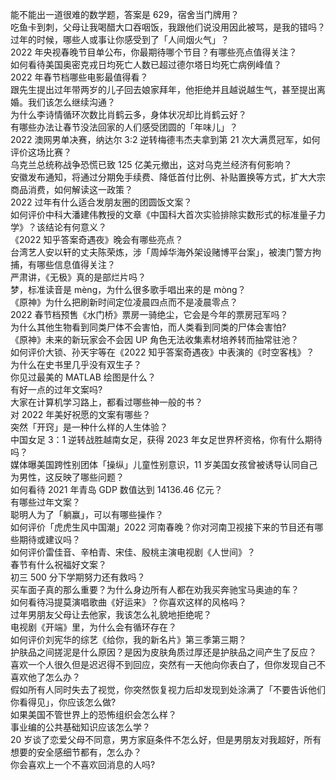 能不能出一道很难的数学题，答案是 629，宿舍当门牌用？  
吃鱼卡到刺，父母让我喝醋大口吞咽饭，我跟他们说没用因此被骂，是我的错吗？  
过年的时候，哪些人或事让你感受到了「人间烟火气」？  
2022 年央视春晚节目单公布，你最期待哪个节目？有哪些亮点值得关注？  
如何看待美国奥密克戎日均死亡人数已超过德尔塔日均死亡病例峰值？  
2022 年春节档哪些电影最值得看？  
跟先生提出过年带两岁的儿子回去娘家拜年，他拒绝并且越说越生气，甚至提出离婚。我们该怎么继续沟通？  
为什么李诗情循环次数比肖鹤云多，身体状况却比肖鹤云好？  
有哪些办法让春节没法回家的人们感受团圆的「年味儿」？  
2022 澳网男单决赛，纳达尔 3:2 逆转梅德韦杰夫拿到第 21 次大满贯冠军，如何评价这场比赛？  
乌克兰总统称战争恐慌已致 125 亿美元撤出，这对乌克兰经济有何影响？  
安徽发布通知，将通过分期免手续费、降低首付比例、补贴置换等方式，扩大大宗商品消费，如何解读这一政策？  
2022 过年有什么适合发朋友圈的团圆饭文案？  
如何评价中科大潘建伟教授的文章《中国科大首次实验排除实数形式的标准量子力学》？该结论有何意义？  
《2022 知乎答案奇遇夜》晚会有哪些亮点？  
台湾艺人安以轩的丈夫陈荣炼，涉「周焯华海外架设赌博平台案」，被澳门警方拘捕，有哪些信息值得关注？  
严肃讲，《无极》真的是部烂片吗？  
梦，标准读音是 mèng，为什么很多歌手唱出来的是 mòng？  
《原神》为什么把刷新时间定位凌晨四点而不是凌晨零点？  
2022 春节档预售《水门桥》票房一骑绝尘，它会是今年的票房冠军吗？  
为什么其他生物看到同类尸体不会害怕，而人类看到同类的尸体会害怕?  
《原神》未来的新玩家会不会因 UP 角色无法收集素材培养转而抽常驻池？  
如何评价大锁、孙天宇等在《2022 知乎答案奇遇夜》中表演的《时空客栈》？  
为什么在史书里几乎没有双生子？  
你见过最美的 MATLAB 绘图是什么？  
有好一点的过年文案吗?  
大家在计算机学习路上，都看过哪些神一般的书？  
对 2022 年美好祝愿的文案有哪些？  
突然「开窍」是一种什么样的人生体验？  
中国女足 3：1 逆转战胜越南女足，获得 2023 年女足世界杯资格，你有什么期待吗？  
媒体曝美国跨性别团体「操纵」儿童性别意识，11 岁美国女孩曾被诱导认同自己为男性，这反映了哪些问题？  
如何看待 2021 年青岛 GDP 数值达到 14136.46 亿元？  
有哪些过年文案？  
聪明人为了「躺赢」，可以有哪些操作？  
如何评价「虎虎生风中国潮」2022 河南春晚？你对河南卫视接下来的节目还有哪些期待或建议吗？  
如何评价雷佳音、辛柏青、宋佳、殷桃主演电视剧《人世间》？  
春节有什么祝福好文案？  
初三 500 分下学期努力还有救吗？  
买车面子真的那么重要？为什么身边所有人都在劝我买奔驰宝马奥迪的车？  
如何看待冯提莫演唱歌曲《好运来》？你喜欢这样的风格吗？  
过年男朋友父母让去他家，我该怎么礼貌地拒绝呢？  
电视剧《开端》里，为什么会有循环存在？  
如何评价刘宪华的综艺《给你，我的新名片》第三季第三期？  
护肤品之间搓泥是什么原因？是因为皮肤角质过厚还是护肤品之间产生了反应？  
喜欢一个人很久但是迟迟得不到回应，突然有一天他向你表白了，但你发现自己不喜欢他了怎么办？  
假如所有人同时失去了视觉，你突然恢复视力后却发现到处涂满了「不要告诉他们你看得见」，你应该怎么做?  
如果美国不管世界上的恐怖组织会怎么样？  
事业编的公共基础知识应该怎么学？  
20 岁谈了恋爱父母不同意，男方家庭条件不怎么好，但是男朋友对我超好，所有想要的安全感细节都有，怎么办？  
你会喜欢上一个不喜欢回消息的人吗?  

